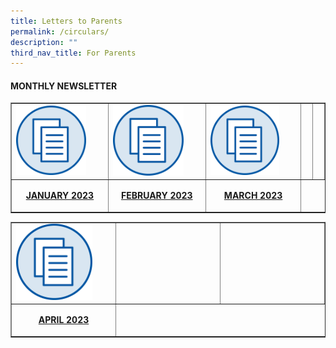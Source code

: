 ```yaml
---
title: Letters to Parents
permalink: /circulars/
description: ""
third_nav_title: For Parents
---
```

<h4><strong>MONTHLY NEWSLETTER</strong></h4>
<table style="border-collapse: collapse; width: 100%;" border="1">
<tbody>
<tr>
<td style="width: 33.3333%;"><a href="/files/January-2023.pdf"><img style="width: 80%;" src="/images/mn.png"></a></td>
	<td style="width: 33.3333%;"><a href="/files/month_feb_2023.pdf"><img style="width: 80%;" src="/images/mn.png"></a></td>
	<td style="width: 33.3333%;"><a href="/files/month_mar_2023.pdf"><img style="width: 80%;" src="/images/mn.png"></a></td>
	
<td style="width: 33.3333%;">&nbsp;</td>
<td style="width: 33.3333%;">&nbsp;</td>
</tr>
<tr>
<td style="width: 33.3333%;"><p style="text-align: center;"><strong><a href="/files/January-2023.pdf">JANUARY 2023</a></strong></p></td>
	<td style="width: 33.3333%;"><p style="text-align: center;"><strong><a href="/files/month_feb_2023.pdf">FEBRUARY 2023</a></strong></p></td>
	<td style="width: 33.3333%;"><p style="text-align: center;"><strong><a href="/files/month_mar_2023.pdf">MARCH 2023</a></strong></p></td>
	
</tr></tbody></table><table style="border-collapse: collapse; width: 100%;" border="1">
<tbody>
<tr>
<td style="width: 33.3333%;"><a href="/files/month_apr_2023.pdf"><img style="width: 80%;" src="/images/mn.png"></a></td>
	
	

<td style="width: 33.3333%;">&nbsp;</td>
<td style="width: 33.3333%;">&nbsp;</td>
</tr>
	<tr>
<td style="width: 33.3333%;"><p style="text-align: center;"><strong><a href="/files/month_apr_2023.pdf">APRIL 2023</a></strong></p></td>
	
	
	
</tr></tbody>
</table>